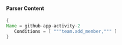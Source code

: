 #### Parser Content
```Java
{
Name = github-app-activity-2
   Conditions = [ """team.add_member,""" ]
}
```